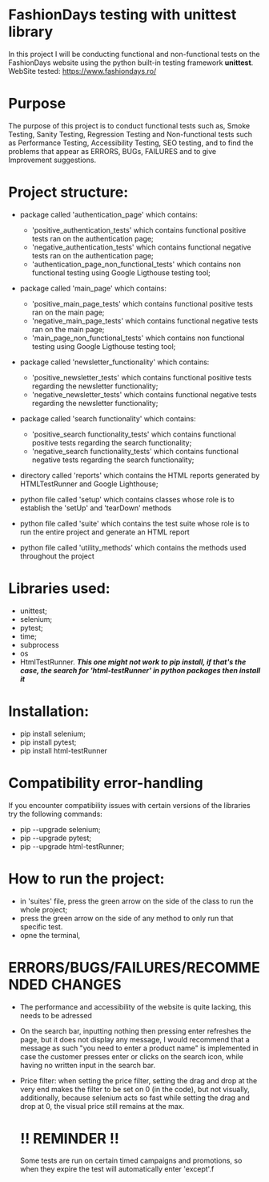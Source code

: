 # FashionDays testing with unittest library
In this project I will be conducting functional and non-functional tests on the FashionDays website using the python built-in testing framework **unittest**.
WebSite tested: https://www.fashiondays.ro/

# Purpose
The purpose of this project is to conduct functional tests such as, Smoke Testing, Sanity Testing, Regression Testing and Non-functional tests such as Performance Testing, Accessibility Testing, SEO testing, and to find the problems that appear as ERRORS, BUGs, FAILURES and to give Improvement suggestions.

# Project structure:
- package called 'authentication_page' which contains:
    -  'positive_authentication_tests' which contains functional positive tests ran on the authentication page;
    -  'negative_authentication_tests' which contains functional negative tests ran on the authentication page;
    -  'authentication_page_non_functional_tests' which contains non functional testing using Google Ligthouse testing tool;
  
- package called 'main_page' which contains:
    -  'positive_main_page_tests' which contains functional positive tests ran on the main page;
    -  'negative_main_page_tests' which contains functional negative tests ran on the main page;
    -  'main_page_non_functional_tests' which contains non functional testing using Google Ligthouse testing tool;
 
- package called 'newsletter_functionality' which contains:
    -  'positive_newsletter_tests' which contains functional positive tests regarding the newsletter functionality;
    -  'negative_newsletter_tests' which contains functional negative tests regarding the newsletter functionality;

- package called 'search functionality' which contains:
    -  'positive_search functionality_tests' which contains functional positive tests regarding the search functionality;
    -  'negative_search functionality_tests' which contains functional negative tests regarding the search functionality;
 
- directory called 'reports' which contains the HTML reports generated by HTMLTestRunner and Google Lighthouse;
- python file called 'setup' which contains classes whose role is to establish the 'setUp' and 'tearDown' methods
- python file called 'suite' which contains the test suite whose role is to run the entire project and generate an HTML report
- python file called 'utility_methods' which contains the methods used throughout the project

# Libraries used:
- unittest;
- selenium;
- pytest;
- time;
- subprocess
- os
- HtmlTestRunner. ***This one might not work to pip install, if that's the case, the search for 'html-testRunner' in python packages then install it***

# Installation:
- pip install selenium;
- pip install pytest;
- pip install html-testRunner

# Compatibility error-handling
If you encounter compatibility issues with certain versions of the libraries try the following commands:
- pip --upgrade selenium;
- pip --upgrade pytest;
- pip --upgrade html-testRunner;

# How to run the project:
- in 'suites' file, press the green arrow on the side of the class to run the whole project;
- press the green arrow on the side of any method to only run that specific test.
- opne the terminal, 

# ERRORS/BUGS/FAILURES/RECOMMENDED CHANGES
- The performance and accessibility of the website is quite lacking, this needs to be adressed

- On the search bar, inputting nothing then pressing enter refreshes the page, but it does not display any message, I would recommend that a message as such "you need to enter a product name" is implemented in case the customer presses enter or clicks on the search icon, while having no written input in the search bar.

- Price filter: when setting the price filter, setting the drag and drop at the very end makes the filter to be set on 0 (in the code), but not visually, additionally, because selenium acts so fast while setting the drag and drop at 0, the visual price still remains at the max.
  
  # !! REMINDER !!
  Some tests are run on certain timed campaigns and promotions, so when they expire the test will automatically enter 'except'.f

